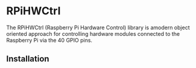 RPiHWCtrl
=========

The RPiHWCtrl (Raspberry Pi Hardware Control) library is amodern object oriented
approach for controlling hardware modules connected to the Raspberry Pi via the
40 GPIO pins.

Installation
------------
